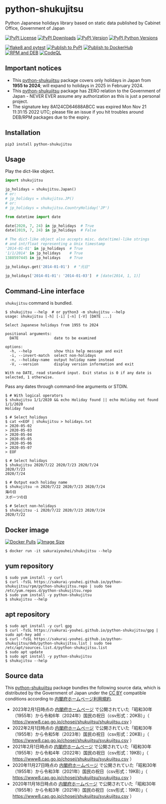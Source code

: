 # python-shukujitsu
Python Japanese holidays library based on static data published by Cabinet Office, Government of Japan

[![PyPI License        ](https://img.shields.io/pypi/l/python-shukujitsu.svg)](https://pypi.org/project/python-shukujitsu/)
[![PyPI Downloads      ](https://img.shields.io/pypi/dm/python-shukujitsu.svg)](https://pypi.org/project/python-shukujitsu/)
[![PyPI Version        ](https://img.shields.io/pypi/v/python-shukujitsu.svg)](https://pypi.org/project/python-shukujitsu/)
[![PyPI Python Versions](https://img.shields.io/pypi/pyversions/python-shukujitsu.svg)](https://pypi.org/project/python-shukujitsu/)

[![flake8 and pytest   ](https://github.com/sakurai-youhei/python-shukujitsu/workflows/flake8%20and%20pytest/badge.svg)](https://github.com/sakurai-youhei/python-shukujitsu/actions?query=workflow%3A%22flake8+and+pytest%22)
[![Publish to PyPI     ](https://github.com/sakurai-youhei/python-shukujitsu/workflows/Publish%20to%20PyPI/badge.svg)](https://github.com/sakurai-youhei/python-shukujitsu/actions?query=workflow%3A%22Publish+to+PyPI%22)
[![Publish to DockerHub](https://github.com/sakurai-youhei/python-shukujitsu/workflows/Publish%20to%20DockerHub/badge.svg)](https://github.com/sakurai-youhei/python-shukujitsu/actions?query=workflow%3A%22Publish+to+DockerHub%22)
[![RPM and DEB         ](https://github.com/sakurai-youhei/python-shukujitsu/workflows/RPM%20and%20DEB/badge.svg)](https://github.com/sakurai-youhei/python-shukujitsu/actions?query=workflow%3A%22RPM+and+DEB%22)
[![CodeQL              ](https://github.com/sakurai-youhei/python-shukujitsu/workflows/CodeQL/badge.svg)](https://github.com/sakurai-youhei/python-shukujitsu/actions?query=workflow%3ACodeQL)

## Important notices

- This [python-shukujitsu](https://github.com/sakurai-youhei/python-shukujitsu) package covers only holidays in Japan from **1955 to 2024**; will expand to holidays in 2025 in February 2024.
- This [python-shukujitsu](https://github.com/sakurai-youhei/python-shukujitsu) package has ZERO relation to the Government of Japan - NEVER EVER assume any authorization as this is just a personal project.
- The signature key 8A124CD64688ABCC was expired Mon Nov 21 11:31:15 2022 UTC; please file an issue if you hit troubles around DEB/RPM packages due to the expiry.

## Installation

```
pip3 install python-shukujitsu
```

## Usage

Play the dict-like object.

```python
import shukujitsu

jp_holidays = shukujitsu.Japan()
# or:
# jp_holidays = shukujitsu.JP()
# or:
# jp_holidays = shukujitsu.CountryHoliday('JP')

from datetime import date

date(2020, 7, 24) in jp_holidays  # True
date(2019, 7, 24) in jp_holidays  # False

# The dict-like object also accepts misc. date(time)-like strings
# and int/float representing a Unix timestamp
'2014-01-01' in jp_holidays  # True
'1/1/2014' in jp_holidays    # True
1388597445 in jp_holidays    # True

jp_holidays.get('2014-01-01')  # "元日"

jp_holidays['2014-01-01': '2014-01-03']  # [date(2014, 1, 1)]
```

## Command-Line interface

`shukujitsu` command is bundled.

```console
$ shukujitsu --help  # or python3 -m shukujitsu --help
usage: shukujitsu [-h] [-i] [-n] [-V] [DATE ...]

Select Japanese holidays from 1955 to 2024

positional arguments:
  DATE                date to be examined

options:
  -h, --help          show this help message and exit
  -i, --invert-match  select non-holidays
  -n, --holiday-name  output holiday name instead
  -V, --version       display version information and exit

With no DATE, read standard input. Exit status is 0 if any date is selected, 1 otherwise.
```

Pass any dates through command-line arguments or STDIN.

```console
$ # With logical operators
$ shukujitsu 1/1/2020 && echo Holiday found || echo Holiday not found
1/1/2020
Holiday found

$ # Select holidays
$ cat <<EOF | shukujitsu > holidays.txt
> 2020-05-02
> 2020-05-03
> 2020-05-04
> 2020-05-05
> 2020-05-06
> 2020-05-07
> EOF

$ # Select holidays
$ shukujitsu 2020/7/22 2020/7/23 2020/7/24
2020/7/23
2020/7/24

$ # Output each holiday name
$ shukujitsu -n 2020/7/22 2020/7/23 2020/7/24
海の日
スポーツの日

$ # Select non-holidays
$ shukujitsu -i 2020/7/22 2020/7/23 2020/7/24
2020/7/22
```

## Docker image

[![Docker Pulls](https://img.shields.io/docker/pulls/sakuraiyouhei/shukujitsu)](https://hub.docker.com/r/sakuraiyouhei/shukujitsu/)
[![Image Size  ](https://img.shields.io/docker/image-size/sakuraiyouhei/shukujitsu)](https://hub.docker.com/r/sakuraiyouhei/shukujitsu/)

```console
$ docker run -it sakuraiyouhei/shukujitsu --help
```

## yum repository

```console
$ sudo yum install -y curl
$ curl -fsSL https://sakurai-youhei.github.io/python-shukujitsu/rpm/python-shukujitsu.repo | sudo tee /etc/yum.repos.d/python-shukujitsu.repo
$ sudo yum install -y python-shukujitsu
$ shukujitsu --help
```

## apt repository

```console
$ sudo apt install -y curl gpg
$ curl -fsSL https://sakurai-youhei.github.io/python-shukujitsu/gpg | sudo apt-key add -
$ curl -fsSL https://sakurai-youhei.github.io/python-shukujitsu/deb/python-shukujitsu.list | sudo tee /etc/apt/sources.list.d/python-shukujitsu.list
$ sudo apt update
$ sudo apt install -y python-shukujitsu
$ shukujitsu --help
```

## Source data

This [python-shukujitsu](https://github.com/sakurai-youhei/python-shukujitsu) package bundles the following source data, which is distributed by the Government of Japan under the [CC BY](https://creativecommons.org/licenses/by/4.0/legalcode.ja) compatible conditions according to [内閣府ホームページ利用規約](https://www.cao.go.jp/notice/rule.html).

- 2023年2月1日時点の [内閣府ホームページ](https://www8.cao.go.jp/chosei/shukujitsu/gaiyou.html) で公開されていた「昭和30年（1955年）から令和6年（2024年）国民の祝日（csv形式：20KB）」（ https://www8.cao.go.jp/chosei/shukujitsu/shukujitsu.csv ）
- 2022年2月1日時点の [内閣府ホームページ](https://www8.cao.go.jp/chosei/shukujitsu/gaiyou.html) で公開されていた「昭和30年（1955年）から令和5年（2023年）国民の祝日（csv形式：20KB）」（ https://www8.cao.go.jp/chosei/shukujitsu/syukujitsu.csv ）
- 2021年2月1日時点の [内閣府ホームページ](https://www8.cao.go.jp/chosei/shukujitsu/gaiyou.html) で公開されていた「昭和30年（1955年）から令和4年（2022年）国民の祝日（csv形式：19KB）」（ https://www8.cao.go.jp/chosei/shukujitsu/syukujitsu.csv ）
- 2020年11月27日時点の [内閣府ホームページ](https://www8.cao.go.jp/chosei/shukujitsu/gaiyou.html) で公開されていた「昭和30年（1955年）から令和3年（2021年）国民の祝日（csv形式：19KB）」（ https://www8.cao.go.jp/chosei/shukujitsu/syukujitsu.csv ）
- 2020年11月18日時点の [内閣府ホームページ](https://www8.cao.go.jp/chosei/shukujitsu/gaiyou.html) で公開されていた「昭和30年（1955年）から令和3年（2021年）国民の祝日（csv形式：19KB）」（ https://www8.cao.go.jp/chosei/shukujitsu/syukujitsu.csv ）
